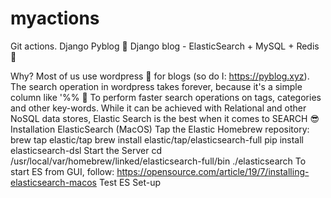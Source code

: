 # myactions
Git actions.
Django Pyblog 🚁
Django blog - ElasticSearch + MySQL + Redis 🚀

Why?
Most of us use wordpress 🥱 for blogs (so do I: https://pyblog.xyz). The search operation in wordpress takes forever, because it's a simple column like '%<complete input string>% 🤕
To perform faster search operations on tags, categories and other key-words. While it can be achieved with Relational and other NoSQL data stores, Elastic Search is the best when it comes to SEARCH 😎
Installation ElasticSearch (MacOS)
Tap the Elastic Homebrew repository: brew tap elastic/tap
brew install elastic/tap/elasticsearch-full
pip install elasticsearch-dsl
Start the Server
cd /usr/local/var/homebrew/linked/elasticsearch-full/bin
./elasticsearch To start ES from GUI, follow: https://opensource.com/article/19/7/installing-elasticsearch-macos
Test ES Set-up
